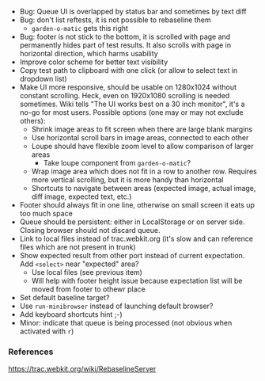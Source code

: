 * Bug: Queue UI is overlapped by status bar and sometimes by text diff
* Bug: don't list reftests, it is not possible to rebaseline them
    * `garden-o-matic` gets this right
* Bug: footer is not stick to the bottom, it is scrolled with page and permanently hides part of test results. It also scrolls with page in horizontal direction, which harms usability
* Improve color scheme for better text visibility
* Copy test path to clipboard with one click (or allow to select text in dropdown list)
* Make UI more responsive, should be usable on 1280x1024 without constant scrolling. Heck, even on 1920x1080 scrolling is needed sometimes. Wiki tells "The UI works best on a 30 inch monitor", it's a no-go for most users. Possible options (one may or may not exclude others):
    * Shrink image areas to fit screen when there are large blank margins
    * Use horizontal scroll bars in image areas, connected to each other
    * Loupe should have flexible zoom level to allow comparison of larger areas
        * Take loupe component from `garden-o-matic`?
    * Wrap image area which does not fit in a row to another row. Requires more vertical scrolling, but it is more handy than horizontal
    * Shortcuts to navigate between areas (expected image, actual image, diff image, expected text, etc.)
* Footer should always fit in one line, otherwise on small screen it eats up too much space
* Queue should be persistent: either in LocalStorage or on server side. Closing browser should not discard queue.
* Link to local files instead of trac.webkit.org (it's slow and can reference files which are not present in trunk)
* Show expected result from other port instead of current expectation. Add `<select>` near "expected" area?
    * Use local files (see previous item)
    * Will help with footer height issue because expectation list will be moved from footer to othewr place
* Set default baseline target?
* Use `run-minibrowser` instead of launching default browser?
* Add keyboard shortcuts hint ;-)
* Minor: indicate that queue is being processed (not obvious when activated with `r`)

### References
https://trac.webkit.org/wiki/RebaselineServer